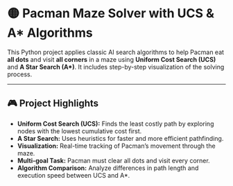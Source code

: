 # 🟡 Pacman Maze Solver with UCS & A* Algorithms

This Python project applies classic AI search algorithms to help Pacman eat **all dots** and visit **all corners** in a maze using **Uniform Cost Search (UCS)** and **A Star Search (A\*)**. It includes step-by-step visualization of the solving process.

---

## 🎮 Project Highlights

- **Uniform Cost Search (UCS):** Finds the least costly path by exploring nodes with the lowest cumulative cost first.  
- **A Star Search:** Uses heuristics for faster and more efficient pathfinding.  
- **Visualization:** Real-time tracking of Pacman’s movement through the maze.  
- **Multi-goal Task:** Pacman must clear all dots and visit every corner.  
- **Algorithm Comparison:** Analyze differences in path length and execution speed between UCS and A*.
